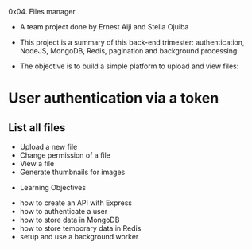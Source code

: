 0x04. Files manager

- A team project done by Ernest Aiji and Stella Ojuiba

- This project is a summary of this back-end trimester: authentication, NodeJS, MongoDB, Redis, pagination and background processing.

- The objective is to build a simple platform to upload and view files:

# User authentication via a token
## List all files
* Upload a new file
* Change permission of a file
* View a file
* Generate thumbnails for images

- Learning Objectives

* how to create an API with Express
* how to authenticate a user
* how to store data in MongoDB
* how to store temporary data in Redis
* setup and use a background worker
